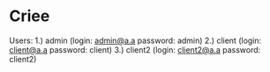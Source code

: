 # Criee
Users:
1.) admin (login: admin@a.a password: admin)
2.) client (login: client@a.a password: client)
3.) client2 (login: client2@a.a password: client2)
